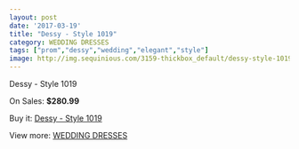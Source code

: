 ```yaml
---
layout: post
date: '2017-03-19'
title: "Dessy - Style 1019"
category: WEDDING DRESSES
tags: ["prom","dessy","wedding","elegant","style"]
image: http://img.sequinious.com/3159-thickbox_default/dessy-style-1019.jpg
---
```

Dessy - Style 1019

On Sales: **$280.99**
<a href="https://www.sequinious.com/wedding-dresses/1305-dessy-style-1019.html"><amp-img layout="responsive" width="600" height="600" src="//img.sequinious.com/3159-thickbox_default/dessy-style-1019.jpg" alt="Dessy - Style 1019 0" /></a>
<a href="https://www.sequinious.com/wedding-dresses/1305-dessy-style-1019.html"><amp-img layout="responsive" width="600" height="600" src="//img.sequinious.com/3160-thickbox_default/dessy-style-1019.jpg" alt="Dessy - Style 1019 1" /></a>

Buy it: [Dessy - Style 1019](https://www.sequinious.com/wedding-dresses/1305-dessy-style-1019.html "Dessy - Style 1019")

View more: [WEDDING DRESSES](https://www.sequinious.com/2-wedding-dresses "WEDDING DRESSES")